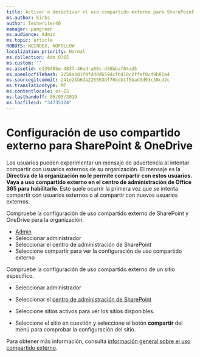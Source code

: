 ```yaml
---
title: Activar o desactivar el uso compartido externo para SharePoint
ms.author: kirks
author: Techwriter40
manager: pamgreen
ms.audience: Admin
ms.topic: article
ROBOTS: NOINDEX, NOFOLLOW
localization_priority: Normal
ms.collection: Adm_O365
ms.custom: ''
ms.assetid: e13940be-483f-46ed-a88c-d36bbaf04ad5
ms.openlocfilehash: 2258ab81f9f4d0d659dcfb410c2ffef0cd9b81a4
ms.sourcegitcommit: 241e21b6da226563bf70bdb1f5bad3d91c38cd2c
ms.translationtype: MT
ms.contentlocale: es-ES
ms.lasthandoff: 06/05/2019
ms.locfileid: "34735124"
---
```

# <a name="external-sharing-settings-for-sharepoint--onedrive"></a>Configuración de uso compartido externo para SharePoint & OneDrive

Los usuarios pueden experimentar un mensaje de advertencia al intentar compartir con usuarios externos de su organización. El mensaje es la **Directiva de la organización no le permite compartir con estos usuarios. Vaya a uso compartido externo en el centro de administración de Office 365 para habilitarlo**. Esto suele ocurrir la primera vez que se intenta compartir con usuarios externos o al compartir con nuevos usuarios externos.

Compruebe la configuración de uso compartido externo de SharePoint y OneDrive para la organización.

- [Admin](https://admin.microsoft.com/AdminPortal/Home#/homepage">https://admin.microsoft.com/)
- Seleccionar administrador
- Seleccionar el centro de administración de SharePoint
- Seleccione compartir para ver la configuración de uso compartido externo

Compruebe la configuración de uso compartido externo de un sitio específico.

- Seleccionar administrador

- Seleccionar el [centro de administración de SharePoint](https://admin.microsoft.com/AdminPortal/Home#/homepage">https://admin.microsoft.com/)

- Seleccione sitios activos para ver los sitios disponibles.
- Seleccione el sitio en cuestión y seleccione el botón **compartir** del menú para comprobar la configuración del sitio.

Para obtener más información, consulta [información general sobre el uso compartido externo](https://docs.microsoft.com/en-us/sharepoint/external-sharing-overview).
